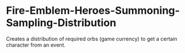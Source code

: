 # Fire-Emblem-Heroes-Summoning-Sampling-Distribution
Creates a distribution of required orbs (game currency) to get a certain character from an event.
